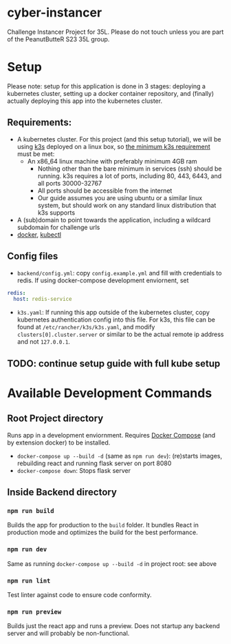 # cyber-instancer
Challenge Instancer Project for 35L. Please do not touch unless you are part of the PeanutButteR S23 35L group.


# Setup
Please note: setup for this application is done in 3 stages: deploying a kubernetes cluster, setting up a docker container repository, and (finally) actually deploying this app into the kubernetes cluster.

## Requirements:
- A kubernetes cluster. For this project (and this setup tutorial), we will be using [k3s](https://k3s.io/) deployed on a linux box, so [the minimum k3s requirement](https://docs.k3s.io/installation/requirements) must be met:
    - An x86_64 linux machine with preferably minimum 4GB ram
        - Nothing other than the bare minimum in services (ssh) should be running. k3s requires a lot of ports, including 80, 443, 6443, and all ports 30000-32767
        - All ports should be accessible from the internet
        - Our guide assumes you are using ubuntu or a similar linux system, but should work on any standard linux distribution that k3s supports
- A (sub)domain to point towards the application, including a wildcard subdomain for challenge urls
- [docker](https://docs.docker.com/get-docker/), [kubectl](https://kubernetes.io/docs/tasks/tools/)

## Config files
- `backend/config.yml`: copy `config.example.yml` and fill with credentials to redis. If using docker-compose development enviornent, set
```yaml
redis:
  host: redis-service
```
- `k3s.yaml`: If running this app outside of the kubernetes cluster, copy kubernetes authentication config into this file. For k3s, this file can be found at `/etc/rancher/k3s/k3s.yaml`, and modify `clusters[0].cluster.server` or similar to be the actual remote ip address and not `127.0.0.1`.

## TODO: continue setup guide with full kube setup

# Available Development Commands
## Root Project directory

Runs app in a development enviornment. Requires [Docker Compose](https://docs.docker.com/compose/install/) (and by extension docker) to be installed.
- `docker-compose up --build -d` (same as `npm run dev`): (re)starts images, rebuilding react and running flask server on port 8080
- `docker-compose down`: Stops flask server 

## Inside Backend directory

### `npm run build`

Builds the app for production to the `build` folder.
It bundles React in production mode and optimizes the build for the best performance.

### `npm run dev`

Same as running `docker-compose up --build -d` in project root: see above

### `npm run lint`

Test linter against code to ensure code conformity.

### `npm run preview`

Builds just the react app and runs a preview. Does not startup any backend server and will probably be non-functional.